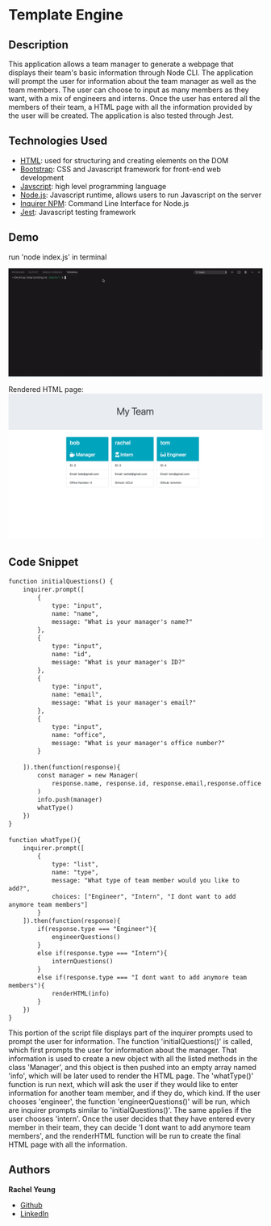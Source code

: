 # Template Engine

## Description

This application allows a team manager to generate a webpage that displays their team's basic information through Node CLI. The application will prompt the user for information about the team manager as well as the team members. The user can choose to input as many members as they want, with a mix of engineers and interns. Once the user has entered all the members of their team, a HTML page with all the information provided by the user will be created. The application is also tested through Jest.

## Technologies Used

* [HTML](https://developer.mozilla.org/en-US/docs/Web/HTML): used for structuring and creating elements on the DOM
* [Bootstrap](https://getbootstrap.com/docs/4.4/getting-started/introduction/): CSS and Javascript framework for front-end web development
* [Javscript](https://developer.mozilla.org/en-US/docs/Web/JavaScript): high level programming language
* [Node.js](https://developer.mozilla.org/en-US/docs/Web/API/Node): Javascript runtime, allows users to run Javascript on the server
* [Inquirer NPM](https://www.npmjs.com/package/inquirer): Command Line Interface for Node.js
* [Jest](https://jestjs.io/): Javascript testing framework

 

## Demo
run 'node index.js' in terminal



![gif](assets/recording.gif)

Rendered HTML page:
![screenshot](assets/screenshot.png)


## Code Snippet

```
function initialQuestions() {
    inquirer.prompt([
        {
            type: "input",
            name: "name",
            message: "What is your manager's name?"
        },
        {
            type: "input",
            name: "id",
            message: "What is your manager's ID?"
        },
        {
            type: "input",
            name: "email",
            message: "What is your manager's email?"
        },
        {
            type: "input",
            name: "office",
            message: "What is your manager's office number?"
        }
        
    ]).then(function(response){
        const manager = new Manager(
            response.name, response.id, response.email,response.office
        )
        info.push(manager)
        whatType()
    })
}

function whatType(){
    inquirer.prompt([
        {
            type: "list",
            name: "type",
            message: "What type of team member would you like to add?",
            choices: ["Engineer", "Intern", "I dont want to add anymore team members"]
        }
    ]).then(function(response){
        if(response.type === "Engineer"){
            engineerQuestions()
        }
        else if(response.type === "Intern"){
            internQuestions()
        }
        else if(response.type === "I dont want to add anymore team members"){
            renderHTML(info)
        }
    })
}
```
This portion of the script file displays part of the inquirer prompts used to prompt the user for information. The function 'initialQuestions()' is called, which first prompts the user for information about the manager. That information is used to create a new object with all the listed methods in the class 'Manager', and this object is then pushed into an empty array named 'info', which will be later used to render the HTML page. The 'whatType()' function is run next, which will ask the user if they would like to enter information for another team member, and if they do, which kind. If the user chooses 'engineer', the function 'engineerQuestions()' will be run, which are inquirer prompts similar to 'initialQuestions()'. The same applies if the user chooses 'intern'. Once the user decides that they have entered every member in their team, they can decide 'I dont want to add anymore team members', and the renderHTML function will be run to create the final HTML page with all the information. 

## Authors

**Rachel Yeung**

* [Github](https://github.com/xrachhel)
* [LinkedIn](https://www.linkedin.com/in/rachel-yeung-814986159/)

